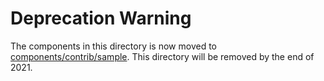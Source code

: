 # Deprecation Warning 

The components in this directory is now moved to [components/contrib/sample](https://github.com/kubeflow/pipelines/tree/master/components/contrib/sample). This directory will be removed by the end of 2021.
